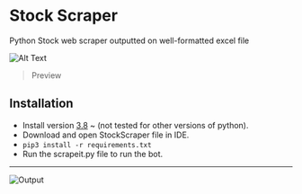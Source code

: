 # Stock Scraper
Python Stock web scraper outputted on well-formatted excel file 

![Alt Text](https://im4.ezgif.com/tmp/ezgif-4-63cece4722.gif)

> Preview


## Installation
- Install version [3.8](https://www.python.org/downloads/release/python-380/) ~ (not tested for other versions of python).  
- Download and open StockScraper file in IDE.     
- `pip3 install -r requirements.txt` 
- Run the scrapeit.py file to run the bot.

---


![Output](https://im5.ezgif.com/tmp/ezgif-5-a6f72df06c.gif)
